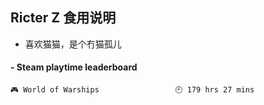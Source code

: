 ## Ricter Z 食用说明
- 喜欢猫猫，是个冇猫孤儿

<!-- steam-box start -->
#### - Steam playtime leaderboard
```text
🎮 World of Warships                 🕘 179 hrs 27 mins
```
<!-- Powered by https://github.com/YouEclipse/steam-box . -->
<!-- steam-box end -->

